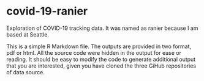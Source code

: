 # covid-19-ranier

Exploration of COVID-19 tracking data. It was named as ranier because I am based at Seattle. 

This is a simple R Markdown file. The outputs are provided in two format, pdf or html. All the source code were hidden in the output for ease or reading. It should be easy to modify the code to generate additional output that you are interested, given you have cloned the three GiHub repositories of data source. 
 
